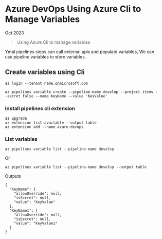 # Azure DevOps Using Azure Cli to Manage Variables

Oct 2023

> Using Azure Cli to manage variables

Ymal pipelines steps can call external apis and populate variables, We can use pipeline variables to store variables.

## Create variables using Cli

```
az login --tenant name.onmicrosoft.com 
 
az pipelines variable create --pipeline-name develop --project items --secret false --name KeyName --value 'KeyValue'
```

### Install pipelines cli extension

```
az upgrade    
az extension list-available --output table
az extension add --name azure-devops  
```

### List variables 

```
az pipelines variable list --pipeline-name develop
```

Or
```
az pipelines variable list --pipeline-name develop --output table
```

Outputs

```
{
  "KeyName": {
    "allowOverride": null,
    "isSecret": null,
    "value": "KeyValue"
  },
  "KeyName1": {
    "allowOverride": null,
    "isSecret": null,
    "value": "KeyValue1"
  }
}
```